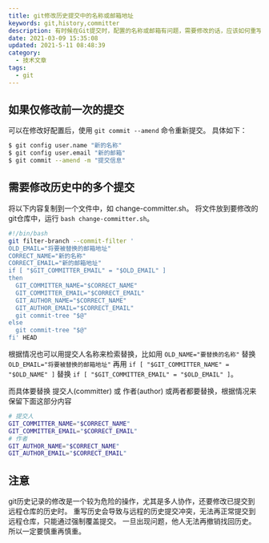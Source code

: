 ```yaml
---
title: git修改历史提交中的名称或邮箱地址
keywords: git,history,committer
description: 有时候在Git提交时，配置的名称或邮箱有问题，需要修改的话，应该如何重写历史中的提交人信息
date: 2021-03-09 15:35:08
updated: 2021-5-11 08:48:39
category:
  - 技术文章
tags:
  - git
---
```


## 如果仅修改前一次的提交

可以在修改好配置后，使用 `git commit --amend` 命令重新提交。
具体如下：

```bash
$ git config user.name "新的名称"
$ git config user.email "新的邮箱"
$ git commit --amend -m "提交信息"
```

## 需要修改历史中的多个提交

将以下内容复制到一个文件中，如 change-committer.sh。
将文件放到要修改的git仓库中，运行 `bash change-committer.sh`。

```bash
#!/bin/bash
git filter-branch --commit-filter '
OLD_EMAIL="将要被替换的邮箱地址"
CORRECT_NAME="新的名称"
CORRECT_EMAIL="新的邮箱地址"
if [ "$GIT_COMMITTER_EMAIL" = "$OLD_EMAIL" ]
then
  GIT_COMMITTER_NAME="$CORRECT_NAME"
  GIT_COMMITTER_EMAIL="$CORRECT_EMAIL"
  GIT_AUTHOR_NAME="$CORRECT_NAME"
  GIT_AUTHOR_EMAIL="$CORRECT_EMAIL"
  git commit-tree "$@"
else
  git commit-tree "$@"
fi' HEAD
```

根据情况也可以用提交人名称来检索替换，比如用 `OLD_NAME="要替换的名称"` 替换 `OLD_EMAIL="将要被替换的邮箱地址"` 再用 `if [ "$GIT_COMMITTER_NAME" = "$OLD_NAME" ]` 替换 `if [ "$GIT_COMMITTER_EMAIL" = "$OLD_EMAIL" ]`。

而具体要替换 提交人(committer) 或 作者(author) 或两者都要替换，根据情况来保留下面这部分内容
```bash
# 提交人
GIT_COMMITTER_NAME="$CORRECT_NAME"
GIT_COMMITTER_EMAIL="$CORRECT_EMAIL"
# 作者
GIT_AUTHOR_NAME="$CORRECT_NAME"
GIT_AUTHOR_EMAIL="$CORRECT_EMAIL"
```

## 注意

git历史记录的修改是一个较为危险的操作，尤其是多人协作，还要修改已提交到远程仓库的历史时。
重写历史会导致与远程的历史提交冲突，无法再正常提交到远程仓库，只能通过强制覆盖提交。
一旦出现问题，他人无法再撤销找回历史。
所以一定要慎重再慎重。
